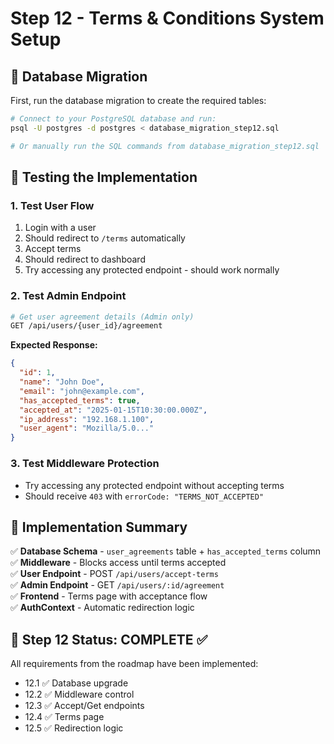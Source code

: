 # Step 12 - Terms & Conditions System Setup

## 🚀 Database Migration

First, run the database migration to create the required tables:

```bash
# Connect to your PostgreSQL database and run:
psql -U postgres -d postgres < database_migration_step12.sql

# Or manually run the SQL commands from database_migration_step12.sql
```

## 🧪 Testing the Implementation

### 1. Test User Flow
1. Login with a user
2. Should redirect to `/terms` automatically
3. Accept terms
4. Should redirect to dashboard
5. Try accessing any protected endpoint - should work normally

### 2. Test Admin Endpoint
```bash
# Get user agreement details (Admin only)
GET /api/users/{user_id}/agreement
```

**Expected Response:**
```json
{
  "id": 1,
  "name": "John Doe",
  "email": "john@example.com", 
  "has_accepted_terms": true,
  "accepted_at": "2025-01-15T10:30:00.000Z",
  "ip_address": "192.168.1.100",
  "user_agent": "Mozilla/5.0..."
}
```

### 3. Test Middleware Protection
- Try accessing any protected endpoint without accepting terms
- Should receive `403` with `errorCode: "TERMS_NOT_ACCEPTED"`

## 📝 Implementation Summary

✅ **Database Schema** - `user_agreements` table + `has_accepted_terms` column  
✅ **Middleware** - Blocks access until terms accepted  
✅ **User Endpoint** - POST `/api/users/accept-terms`  
✅ **Admin Endpoint** - GET `/api/users/:id/agreement`  
✅ **Frontend** - Terms page with acceptance flow  
✅ **AuthContext** - Automatic redirection logic  

## 🎯 Step 12 Status: COMPLETE ✅

All requirements from the roadmap have been implemented:
- 12.1 ✅ Database upgrade
- 12.2 ✅ Middleware control 
- 12.3 ✅ Accept/Get endpoints
- 12.4 ✅ Terms page
- 12.5 ✅ Redirection logic
